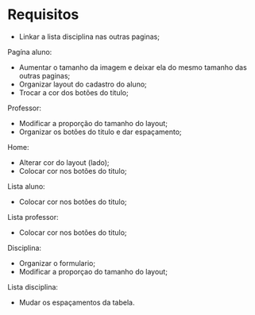 # Requisitos 


* Linkar a lista disciplina nas outras paginas;
  
 Pagína aluno: 
- Aumentar o tamanho da imagem e deixar ela do mesmo tamanho das outras paginas; 
- Organizar layout do cadastro do aluno;
- Trocar a  cor dos botões do titulo;

 Professor:
- Modificar a proporção do tamanho do layout;
- Organizar os botões do titulo e dar espaçamento;

 Home:
- Alterar cor do layout (lado);
- Colocar cor nos botões do titulo;

 Lista aluno:
- Colocar cor nos botões do titulo;

 Lista professor:
- Colocar cor nos botões do titulo;

 Disciplina:
- Organizar o formulario;
- Modificar a proporçao do tamanho do layout;

 Lista disciplina:
- Mudar os espaçamentos da tabela.
